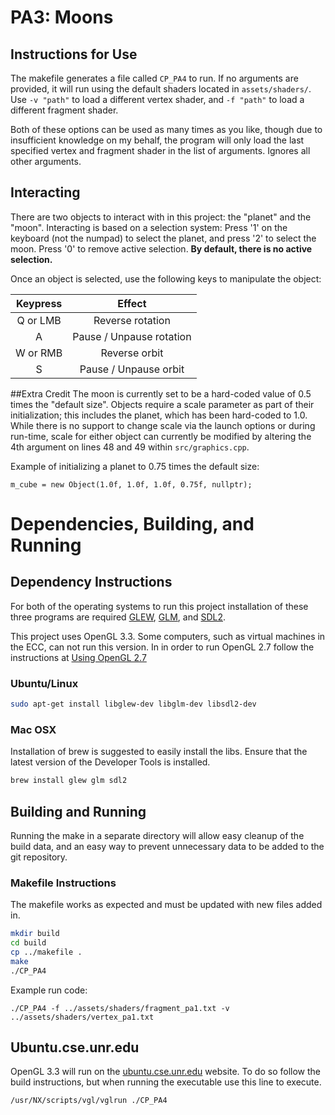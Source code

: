 # PA3: Moons

## Instructions for Use
The makefile generates a file called ```CP_PA4``` to run. If no arguments are provided, it will run using the default shaders located in ```assets/shaders/```. Use ```-v "path"``` to load a different vertex shader, and ```-f "path"``` to load a different fragment shader.

Both of these options can be used as many times as you like, though due to insufficient knowledge on my behalf, the program will only load the last specified vertex and fragment shader in the list of arguments. Ignores all other arguments.

## Interacting
There are two objects to interact with in this project: the "planet" and the "moon". Interacting is based on a selection system: Press '1' on the keyboard (not the numpad) to select the planet, and press '2' to select the moon. Press '0' to remove active selection. **By default, there is no active selection.**

Once an object is selected, use the following keys to manipulate the object:

| Keypress      | Effect                        |
|:-------------:|:-----------------------------:|
| Q or LMB      | Reverse rotation              |
| A             | Pause / Unpause rotation      |
| W or RMB      | Reverse orbit                 |
| S             | Pause / Unpause orbit         |

##Extra Credit
The moon is currently set to be a hard-coded value of 0.5 times the "default size". Objects require a scale parameter as part of their initialization; this includes the planet, which has been hard-coded to 1.0. While there is no support to change scale via the launch options or during run-time, scale for either object can currently be modified by altering the 4th argument on lines 48 and 49 within ```src/graphics.cpp```.

Example of initializing a planet to 0.75 times the default size:
```
m_cube = new Object(1.0f, 1.0f, 1.0f, 0.75f, nullptr);
```

# Dependencies, Building, and Running

## Dependency Instructions
For both of the operating systems to run this project installation of these three programs are required [GLEW](http://glew.sourceforge.net/), [GLM](http://glm.g-truc.net/0.9.7/index.html), and [SDL2](https://wiki.libsdl.org/Tutorials).

This project uses OpenGL 3.3. Some computers, such as virtual machines in the ECC, can not run this version. In in order to run OpenGL 2.7 follow the instructions at [Using OpenGL 2.7](https://github.com/HPC-Vis/computer-graphics/wiki/Using-OpenGL-2.7)

### Ubuntu/Linux
```bash
sudo apt-get install libglew-dev libglm-dev libsdl2-dev
```

### Mac OSX
Installation of brew is suggested to easily install the libs. Ensure that the latest version of the Developer Tools is installed.
```bash
brew install glew glm sdl2
```

## Building and Running
Running the make in a separate directory will allow easy cleanup of the build data, and an easy way to prevent unnecessary data to be added to the git repository.  

### Makefile Instructions 
The makefile works as expected and must be updated with new files added in.

```bash
mkdir build
cd build
cp ../makefile .
make
./CP_PA4
```

Example run code:
```
./CP_PA4 -f ../assets/shaders/fragment_pa1.txt -v ../assets/shaders/vertex_pa1.txt
```

## Ubuntu.cse.unr.edu
OpenGL 3.3 will run on the [ubuntu.cse.unr.edu](https://ubuntu.cse.unr.edu/) website. To do so follow the build instructions, but when running the executable use this line to execute.
```bash
/usr/NX/scripts/vgl/vglrun ./CP_PA4
```

